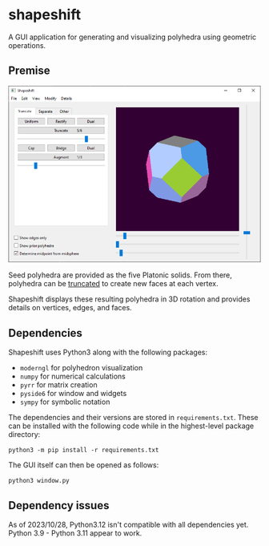 # shapeshift
A GUI application for generating and visualizing polyhedra using geometric operations.

## Premise
![Screenshot of Shapeshift](img/fractional_truncation.png)

Seed polyhedra are provided as the five Platonic solids.
From there, polyhedra can be [truncated](https://en.wikipedia.org/wiki/Truncation_(geometry)) to create new faces at each vertex.

Shapeshift displays these resulting polyhedra in 3D rotation and provides details on vertices, edges, and faces.

## Dependencies
Shapeshift uses Python3 along with the following packages:

* `moderngl` for polyhedron visualization
* `numpy` for numerical calculations
* `pyrr` for matrix creation
* `pyside6` for window and widgets
* `sympy` for symbolic notation

The dependencies and their versions are stored in `requirements.txt`. These can be installed with the following code while in the highest-level package directory:
```
python3 -m pip install -r requirements.txt
```

The GUI itself can then be opened as follows:
```
python3 window.py
```

## Dependency issues
As of 2023/10/28, Python3.12 isn't compatible with all dependencies yet.
Python 3.9 - Python 3.11 appear to work.
